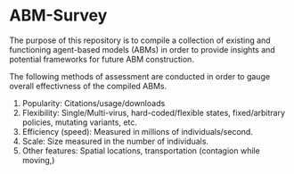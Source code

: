 # ABM-Survey

The purpose of this repository is to compile a collection of existing and functioning agent-based models (ABMs) in order to provide insights and potential frameworks for future ABM construction. 

The following methods of assessment are conducted in order to gauge overall effectivness of the compiled ABMs.
  1. Popularity: Citations/usage/downloads
  2. Flexibility: Single/Multi-virus, hard-coded/flexible states, fixed/arbitrary policies, mutating variants, etc.
  3. Efficiency (speed): Measured in millions of individuals/second.
  4. Scale: Size measured in the number of individuals.
  5. Other features: Spatial locations, transportation (contagion while moving,)
